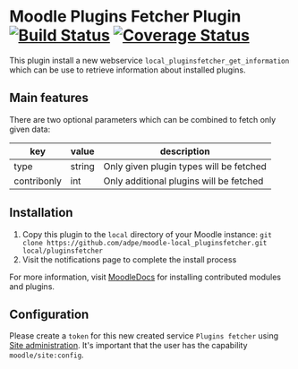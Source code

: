 # Moodle Plugins Fetcher Plugin [![Build Status](https://travis-ci.com/adpe/moodle-local_pluginsfetcher.svg?branch=master)](https://travis-ci.com/adpe/moodle-local_pluginsfetcher) [![Coverage Status](https://coveralls.io/repos/github/adpe/moodle-local_pluginsfetcher/badge.svg?branch=master)](https://coveralls.io/github/adpe/moodle-local_pluginsfetcher?branch=master)

This plugin install a new webservice `local_pluginsfetcher_get_information` which can be use to retrieve information about installed plugins.

## Main features

There are two optional parameters which can be combined to fetch only given data:

| key         | value  | description                             |
|-------------|--------|-----------------------------------------|
| type        | string | Only given plugin types will be fetched |
| contribonly | int    | Only additional plugins will be fetched |

## Installation
1. Copy this plugin to the `local` directory of your Moodle instance: `git clone https://github.com/adpe/moodle-local_pluginsfetcher.git local/pluginsfetcher`
2. Visit the notifications page to complete the install process

For more information, visit [MoodleDocs](https://docs.moodle.org/37/en/Installing_plugins#Installing_manually_at_the_server) for installing contributed modules and plugins.

## Configuration
Please create a `token` for this new created service `Plugins fetcher` using [Site administration](https://FQDN/admin/settings.php?section=webservicetokens). It's important that the user has the capability `moodle/site:config`.
